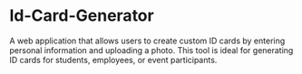 # Id-Card-Generator
A web application that allows users to create custom ID cards by entering personal information and uploading a photo. This tool is ideal for generating ID cards for students, employees, or event participants.
